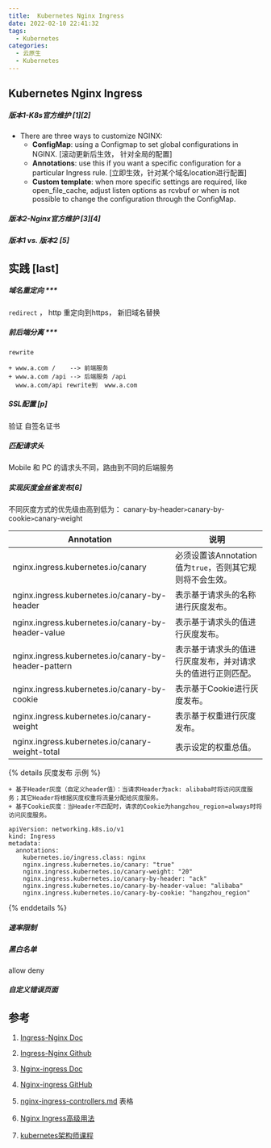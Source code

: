 ```yaml
---
title:  Kubernetes Nginx Ingress
date: 2022-02-10 22:41:32
tags:
  - Kubernetes
categories: 
  - 云原生
  - Kubernetes  
---
```


<p></p>
<!-- more -->

## Kubernetes Nginx Ingress
##### 版本1-K8s官方维护 [1][2]
+ There are three ways to customize NGINX:
   - **ConfigMap**: using a Configmap to set global configurations in NGINX. 
     [滚动更新后生效， 针对全局的配置]
   - **Annotations**: use this if you want a specific configuration for a particular Ingress rule. [立即生效，针对某个域名location进行配置]
   - **Custom template**: when more specific settings are required, like open_file_cache, adjust listen options as rcvbuf or when is not possible to change the configuration through the ConfigMap.

##### 版本2-Nginx官方维护 [3][4]

##### 版本1 vs.  版本2 [5]



## 实践 [last]

#####  域名重定向 ***
  <code>redirect</code> ，  http 重定向到https， 新旧域名替换

##### 前后端分离 ***
<code>rewrite</code>
```
+ www.a.com /    --> 前端服务
+ www.a.com /api --> 后端服务 /api  
  www.a.com/api rewrite到  www.a.com 
```
##### SSL配置  [p]
  验证  自签名证书

##### 匹配请求头
  Mobile 和 PC 的请求头不同，路由到不同的后端服务

##### 实现灰度金丝雀发布[6]

不同灰度方式的优先级由高到低为：
canary-by-header`>`canary-by-cookie`>`canary-weight

| Annotation                                           | 说明                                                         |
| ---------------------------------------------------- | ------------------------------------------------------------ |
| nginx.ingress.kubernetes.io/canary                   | 必须设置该Annotation值为`true`，否则其它规则将不会生效。     |
| nginx.ingress.kubernetes.io/canary-by-header         | 表示基于请求头的名称进行灰度发布。                           |
| nginx.ingress.kubernetes.io/canary-by-header-value   | 表示基于请求头的值进行灰度发布。                             |
| nginx.ingress.kubernetes.io/canary-by-header-pattern | 表示基于请求头的值进行灰度发布，并对请求头的值进行正则匹配。 |
| nginx.ingress.kubernetes.io/canary-by-cookie         | 表示基于Cookie进行灰度发布。                                 |
| nginx.ingress.kubernetes.io/canary-weight            | 表示基于权重进行灰度发布。                                   |
| nginx.ingress.kubernetes.io/canary-weight-total      | 表示设定的权重总值。                                         |



{%  details 灰度发布 示例  %}

```
+ 基于Header灰度（自定义header值）：当请求Header为ack: alibaba时将访问灰度服务；其它Header将根据灰度权重将流量分配给灰度服务。
+ 基于Cookie灰度：当Header不匹配时，请求的Cookie为hangzhou_region=always时将访问灰度服务。 

apiVersion: networking.k8s.io/v1
kind: Ingress
metadata:
  annotations:
    kubernetes.io/ingress.class: nginx
    nginx.ingress.kubernetes.io/canary: "true"
    nginx.ingress.kubernetes.io/canary-weight: "20"
    nginx.ingress.kubernetes.io/canary-by-header: "ack"
    nginx.ingress.kubernetes.io/canary-by-header-value: "alibaba"
    nginx.ingress.kubernetes.io/canary-by-cookie: "hangzhou_region"
```
{% enddetails %}



##### 速率限制

##### 黑白名单
  allow deny

##### 自定义错误页面

## 参考
1. [Ingress-Nginx Doc](https://kubernetes.github.io/ingress-nginx/user-guide/nginx-configuration/annotations/)
2. [Ingress-Nginx Github](https://github.com/kubernetes/ingress-nginx)
3. [Nginx-ingress Doc](https://docs.nginx.com/nginx-ingress-controller/configuration/ingress-resources/advanced-configuration-with-annotations/)
4. [Nginx-ingress GitHub](https://github.com/nginxinc/kubernetes-ingress)
5. [nginx-ingress-controllers.md](https://github.com/nginxinc/kubernetes-ingress/blob/main/docs/content/intro/nginx-ingress-controllers.md)    表格 
6. [Nginx Ingress高级用法](https://help.aliyun.com/document_detail/86533.html#section-gjm-dw6-hkn)


99. [kubernetes架构师课程](https://www.bilibili.com/video/BV16t4y1w7r6?p=162)

